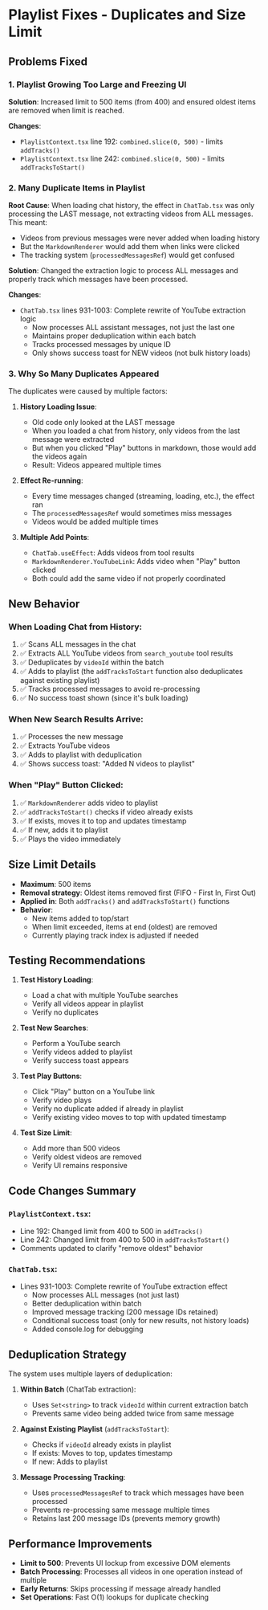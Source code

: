 # Playlist Fixes - Duplicates and Size Limit

## Problems Fixed

### 1. **Playlist Growing Too Large and Freezing UI**
**Solution**: Increased limit to 500 items (from 400) and ensured oldest items are removed when limit is reached.

**Changes**:
- `PlaylistContext.tsx` line 192: `combined.slice(0, 500)` - limits `addTracks()`
- `PlaylistContext.tsx` line 242: `combined.slice(0, 500)` - limits `addTracksToStart()`

### 2. **Many Duplicate Items in Playlist**
**Root Cause**: When loading chat history, the effect in `ChatTab.tsx` was only processing the LAST message, not extracting videos from ALL messages. This meant:
- Videos from previous messages were never added when loading history
- But the `MarkdownRenderer` would add them when links were clicked
- The tracking system (`processedMessagesRef`) would get confused

**Solution**: Changed the extraction logic to process ALL messages and properly track which messages have been processed.

**Changes**:
- `ChatTab.tsx` lines 931-1003: Complete rewrite of YouTube extraction logic
  - Now processes ALL assistant messages, not just the last one
  - Maintains proper deduplication within each batch
  - Tracks processed messages by unique ID
  - Only shows success toast for NEW videos (not bulk history loads)

### 3. **Why So Many Duplicates Appeared**

The duplicates were caused by multiple factors:

1. **History Loading Issue**: 
   - Old code only looked at the LAST message
   - When you loaded a chat from history, only videos from the last message were extracted
   - But when you clicked "Play" buttons in markdown, those would add the videos again
   - Result: Videos appeared multiple times

2. **Effect Re-running**:
   - Every time messages changed (streaming, loading, etc.), the effect ran
   - The `processedMessagesRef` would sometimes miss messages
   - Videos would be added multiple times

3. **Multiple Add Points**:
   - `ChatTab.useEffect`: Adds videos from tool results
   - `MarkdownRenderer.YouTubeLink`: Adds video when "Play" button clicked
   - Both could add the same video if not properly coordinated

## New Behavior

### When Loading Chat from History:
1. ✅ Scans ALL messages in the chat
2. ✅ Extracts ALL YouTube videos from `search_youtube` tool results
3. ✅ Deduplicates by `videoId` within the batch
4. ✅ Adds to playlist (the `addTracksToStart` function also deduplicates against existing playlist)
5. ✅ Tracks processed messages to avoid re-processing
6. ✅ No success toast shown (since it's bulk loading)

### When New Search Results Arrive:
1. ✅ Processes the new message
2. ✅ Extracts YouTube videos
3. ✅ Adds to playlist with deduplication
4. ✅ Shows success toast: "Added N videos to playlist"

### When "Play" Button Clicked:
1. ✅ `MarkdownRenderer` adds video to playlist
2. ✅ `addTracksToStart()` checks if video already exists
3. ✅ If exists, moves it to top and updates timestamp
4. ✅ If new, adds it to playlist
5. ✅ Plays the video immediately

## Size Limit Details

- **Maximum**: 500 items
- **Removal strategy**: Oldest items removed first (FIFO - First In, First Out)
- **Applied in**: Both `addTracks()` and `addTracksToStart()` functions
- **Behavior**: 
  - New items added to top/start
  - When limit exceeded, items at end (oldest) are removed
  - Currently playing track index is adjusted if needed

## Testing Recommendations

1. **Test History Loading**:
   - Load a chat with multiple YouTube searches
   - Verify all videos appear in playlist
   - Verify no duplicates

2. **Test New Searches**:
   - Perform a YouTube search
   - Verify videos added to playlist
   - Verify success toast appears

3. **Test Play Buttons**:
   - Click "Play" button on a YouTube link
   - Verify video plays
   - Verify no duplicate added if already in playlist
   - Verify existing video moves to top with updated timestamp

4. **Test Size Limit**:
   - Add more than 500 videos
   - Verify oldest videos are removed
   - Verify UI remains responsive

## Code Changes Summary

### `PlaylistContext.tsx`:
- Line 192: Changed limit from 400 to 500 in `addTracks()`
- Line 242: Changed limit from 400 to 500 in `addTracksToStart()`
- Comments updated to clarify "remove oldest" behavior

### `ChatTab.tsx`:
- Lines 931-1003: Complete rewrite of YouTube extraction effect
  - Now processes ALL messages (not just last)
  - Better deduplication within batch
  - Improved message tracking (200 message IDs retained)
  - Conditional success toast (only for new results, not history loads)
  - Added console.log for debugging

## Deduplication Strategy

The system uses multiple layers of deduplication:

1. **Within Batch** (ChatTab extraction):
   - Uses `Set<string>` to track `videoId` within current extraction batch
   - Prevents same video being added twice from same message

2. **Against Existing Playlist** (`addTracksToStart`):
   - Checks if `videoId` already exists in playlist
   - If exists: Moves to top, updates timestamp
   - If new: Adds to playlist

3. **Message Processing Tracking**:
   - Uses `processedMessagesRef` to track which messages have been processed
   - Prevents re-processing same message multiple times
   - Retains last 200 message IDs (prevents memory growth)

## Performance Improvements

- **Limit to 500**: Prevents UI lockup from excessive DOM elements
- **Batch Processing**: Processes all videos in one operation instead of multiple
- **Early Returns**: Skips processing if message already handled
- **Set Operations**: Fast O(1) lookups for duplicate checking
